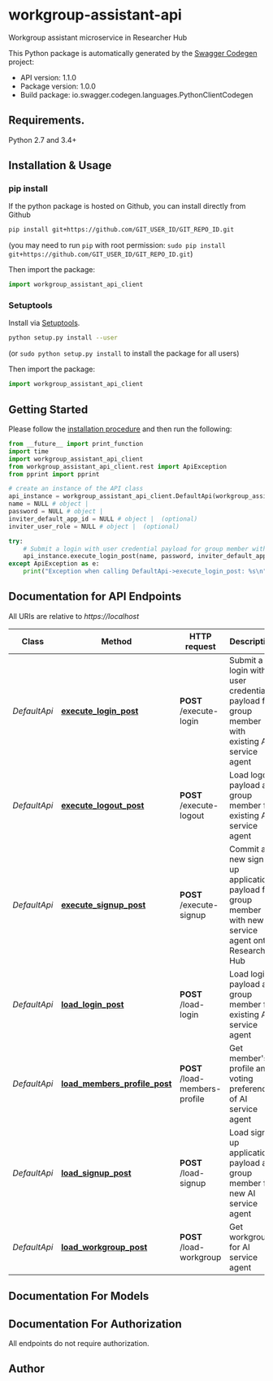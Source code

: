 # workgroup-assistant-api
Workgroup assistant microservice in Researcher Hub

This Python package is automatically generated by the [Swagger Codegen](https://github.com/swagger-api/swagger-codegen) project:

- API version: 1.1.0
- Package version: 1.0.0
- Build package: io.swagger.codegen.languages.PythonClientCodegen

## Requirements.

Python 2.7 and 3.4+

## Installation & Usage
### pip install

If the python package is hosted on Github, you can install directly from Github

```sh
pip install git+https://github.com/GIT_USER_ID/GIT_REPO_ID.git
```
(you may need to run `pip` with root permission: `sudo pip install git+https://github.com/GIT_USER_ID/GIT_REPO_ID.git`)

Then import the package:
```python
import workgroup_assistant_api_client 
```

### Setuptools

Install via [Setuptools](http://pypi.python.org/pypi/setuptools).

```sh
python setup.py install --user
```
(or `sudo python setup.py install` to install the package for all users)

Then import the package:
```python
import workgroup_assistant_api_client
```

## Getting Started

Please follow the [installation procedure](#installation--usage) and then run the following:

```python
from __future__ import print_function
import time
import workgroup_assistant_api_client
from workgroup_assistant_api_client.rest import ApiException
from pprint import pprint

# create an instance of the API class
api_instance = workgroup_assistant_api_client.DefaultApi(workgroup_assistant_api_client.ApiClient(configuration))
name = NULL # object | 
password = NULL # object | 
inviter_default_app_id = NULL # object |  (optional)
inviter_user_role = NULL # object |  (optional)

try:
    # Submit a login with user credential payload for group member with existing AI service agent
    api_instance.execute_login_post(name, password, inviter_default_app_id=inviter_default_app_id, inviter_user_role=inviter_user_role)
except ApiException as e:
    print("Exception when calling DefaultApi->execute_login_post: %s\n" % e)

```

## Documentation for API Endpoints

All URIs are relative to *https://localhost*

Class | Method | HTTP request | Description
------------ | ------------- | ------------- | -------------
*DefaultApi* | [**execute_login_post**](docs/DefaultApi.md#execute_login_post) | **POST** /execute-login | Submit a login with user credential payload for group member with existing AI service agent
*DefaultApi* | [**execute_logout_post**](docs/DefaultApi.md#execute_logout_post) | **POST** /execute-logout | Load logout payload as group member for existing AI service agent
*DefaultApi* | [**execute_signup_post**](docs/DefaultApi.md#execute_signup_post) | **POST** /execute-signup | Commit a new sign-up application payload for group member with new AI service agent onto Researcher Hub
*DefaultApi* | [**load_login_post**](docs/DefaultApi.md#load_login_post) | **POST** /load-login | Load login payload as group member for existing AI service agent
*DefaultApi* | [**load_members_profile_post**](docs/DefaultApi.md#load_members_profile_post) | **POST** /load-members-profile | Get member&#39;s profile and voting preferences of AI service agent
*DefaultApi* | [**load_signup_post**](docs/DefaultApi.md#load_signup_post) | **POST** /load-signup | Load sign-up application payload as group member for new AI service agent
*DefaultApi* | [**load_workgroup_post**](docs/DefaultApi.md#load_workgroup_post) | **POST** /load-workgroup | Get workgroup for AI service agent


## Documentation For Models



## Documentation For Authorization

 All endpoints do not require authorization.


## Author



